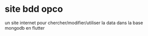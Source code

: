 # site bdd opco

un site internet pour chercher/modifier/utiliser la data dans la base mongodb en flutter